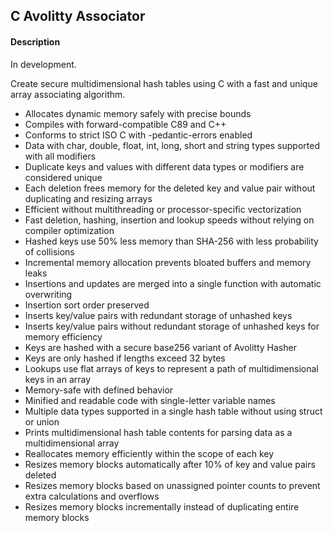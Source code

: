 ## C Avolitty Associator

#### Description
In development.

Create secure multidimensional hash tables using C with a fast and unique array associating algorithm.

- Allocates dynamic memory safely with precise bounds
- Compiles with forward-compatible C89 and C++
- Conforms to strict ISO C with -pedantic-errors enabled
- Data with char, double, float, int, long, short and string types supported with all modifiers
- Duplicate keys and values with different data types or modifiers are considered unique
- Each deletion frees memory for the deleted key and value pair without duplicating and resizing arrays
- Efficient without multithreading or processor-specific vectorization
- Fast deletion, hashing, insertion and lookup speeds without relying on compiler optimization
- Hashed keys use 50% less memory than SHA-256 with less probability of collisions
- Incremental memory allocation prevents bloated buffers and memory leaks
- Insertions and updates are merged into a single function with automatic overwriting
- Insertion sort order preserved
- Inserts key/value pairs with redundant storage of unhashed keys
- Inserts key/value pairs without redundant storage of unhashed keys for memory efficiency
- Keys are hashed with a secure base256 variant of Avolitty Hasher
- Keys are only hashed if lengths exceed 32 bytes
- Lookups use flat arrays of keys to represent a path of multidimensional keys in an array
- Memory-safe with defined behavior
- Minified and readable code with single-letter variable names
- Multiple data types supported in a single hash table without using struct or union
- Prints multidimensional hash table contents for parsing data as a multidimensional array
- Reallocates memory efficiently within the scope of each key
- Resizes memory blocks automatically after 10% of key and value pairs deleted
- Resizes memory blocks based on unassigned pointer counts to prevent extra calculations and overflows
- Resizes memory blocks incrementally instead of duplicating entire memory blocks
